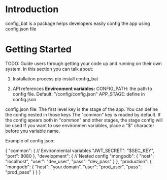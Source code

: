 # Introduction 
config_bat is a package helps developers easily config the app using config.json file

# Getting Started
TODO: Guide users through getting your code up and running on their own system. In this section you can talk about:
1.	Installation process
pip install config_bat

2.	API references
**Environment variables:**
CONFIG_PATH: the path to config file. Default: "/config/config.json"
APP_STAGE: define in config.json

config.json file:
The first level key is the stage of the app. You can define the config nested in those keys
The "common" key is readed by default. If the config apears both in "common" and other stages, the stage config will be used
If you want to use environmen variables, place a "$" character before you variable name.

Example of config.json:

{
  "common": {
    // Environmental variables
    "JWT_SECRET": "$SEC_KEY",
    "port": 8080
  },
  "development": {
   // Nested config
    "mongodb": {
      "host": "localhost",
      "user": "dev_user",
      "pass": "dev_pass"
    }
  },
  "production": {
    "mongodb": {
      "host": "your.domain",
      "user": "prod_user",
      "pass": "prod_pass"
    }
  }
}
